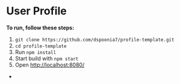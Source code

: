 User Profile
=================================

**To run, follow these steps:**

1. `git clone https://github.com/dspoonia7/profile-template.git`
2. `cd profile-template`
2. Run `npm install`
3. Start build with `npm start`
4. Open [http://localhost:8080/](http://localhost:8080/)

-

